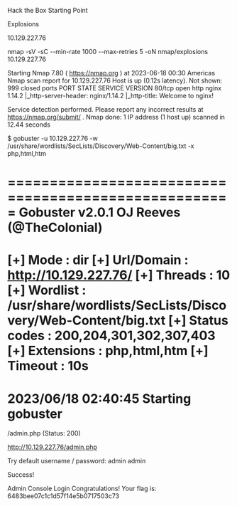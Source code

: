 Hack the Box
Starting Point

Explosions

10.129.227.76

nmap -sV -sC --min-rate 1000 --max-retries 5 -oN nmap/explosions 10.129.227.76

Starting Nmap 7.80 ( https://nmap.org ) at 2023-06-18 00:30 Americas
Nmap scan report for 10.129.227.76
Host is up (0.12s latency).
Not shown: 999 closed ports
PORT   STATE SERVICE VERSION
80/tcp open  http    nginx 1.14.2
|_http-server-header: nginx/1.14.2
|_http-title: Welcome to nginx!

Service detection performed. Please report any incorrect results at https://nmap.org/submit/ .
Nmap done: 1 IP address (1 host up) scanned in 12.44 seconds

$ gobuster -u 10.129.227.76 -w /usr/share/wordlists/SecLists/Discovery/Web-Content/big.txt -x php,html,htm

=====================================================
Gobuster v2.0.1              OJ Reeves (@TheColonial)
=====================================================
[+] Mode         : dir
[+] Url/Domain   : http://10.129.227.76/
[+] Threads      : 10
[+] Wordlist     : /usr/share/wordlists/SecLists/Discovery/Web-Content/big.txt
[+] Status codes : 200,204,301,302,307,403
[+] Extensions   : php,html,htm
[+] Timeout      : 10s
=====================================================
2023/06/18 02:40:45 Starting gobuster
=====================================================
/admin.php (Status: 200)

http://10.129.227.76/admin.php

Try default username / password:
admin
admin

Success!

Admin Console Login
Congratulations! Your flag is: 6483bee07c1c1d57f14e5b0717503c73
